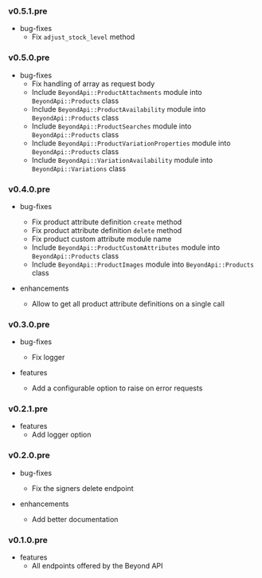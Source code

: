 ### v0.5.1.pre

* bug-fixes
  * Fix `adjust_stock_level` method

### v0.5.0.pre

* bug-fixes
  * Fix handling of array as request body
  * Include `BeyondApi::ProductAttachments` module into `BeyondApi::Products` class
  * Include `BeyondApi::ProductAvailability` module into `BeyondApi::Products` class
  * Include `BeyondApi::ProductSearches` module into `BeyondApi::Products` class
  * Include `BeyondApi::ProductVariationProperties` module into `BeyondApi::Products` class
  * Include `BeyondApi::VariationAvailability` module into `BeyondApi::Variations` class

### v0.4.0.pre

* bug-fixes
  * Fix product attribute definition `create` method
  * Fix product attribute definition `delete` method
  * Fix product custom attribute module name
  * Include `BeyondApi::ProductCustomAttributes` module into `BeyondApi::Products` class
  * Include `BeyondApi::ProductImages` module into `BeyondApi::Products` class

* enhancements
  * Allow to get all product attribute definitions on a single call

### v0.3.0.pre

* bug-fixes
  * Fix logger

* features
  * Add a configurable option to raise on error requests

### v0.2.1.pre

* features
  * Add logger option

### v0.2.0.pre

* bug-fixes
  * Fix the signers delete endpoint

* enhancements
  * Add better documentation

### v0.1.0.pre

* features
  * All endpoints offered by the Beyond API
